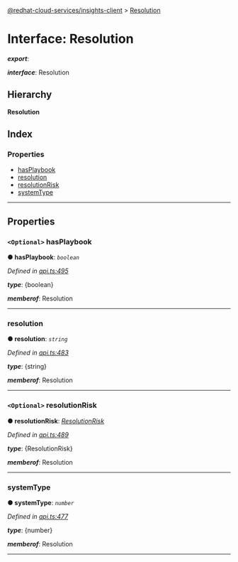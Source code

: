 [@redhat-cloud-services/insights-client](../README.md) > [Resolution](../interfaces/resolution.md)

# Interface: Resolution

*__export__*: 

*__interface__*: Resolution

## Hierarchy

**Resolution**

## Index

### Properties

* [hasPlaybook](resolution.md#hasplaybook)
* [resolution](resolution.md#resolution-1)
* [resolutionRisk](resolution.md#resolutionrisk)
* [systemType](resolution.md#systemtype)

---

## Properties

<a id="hasplaybook"></a>

### `<Optional>` hasPlaybook

**● hasPlaybook**: *`boolean`*

*Defined in [api.ts:495](https://github.com/RedHatInsights/javascript-clients/blob/master/packages/insights/api.ts#L495)*

*__type__*: {boolean}

*__memberof__*: Resolution

___
<a id="resolution-1"></a>

###  resolution

**● resolution**: *`string`*

*Defined in [api.ts:483](https://github.com/RedHatInsights/javascript-clients/blob/master/packages/insights/api.ts#L483)*

*__type__*: {string}

*__memberof__*: Resolution

___
<a id="resolutionrisk"></a>

### `<Optional>` resolutionRisk

**● resolutionRisk**: *[ResolutionRisk](resolutionrisk.md)*

*Defined in [api.ts:489](https://github.com/RedHatInsights/javascript-clients/blob/master/packages/insights/api.ts#L489)*

*__type__*: {ResolutionRisk}

*__memberof__*: Resolution

___
<a id="systemtype"></a>

###  systemType

**● systemType**: *`number`*

*Defined in [api.ts:477](https://github.com/RedHatInsights/javascript-clients/blob/master/packages/insights/api.ts#L477)*

*__type__*: {number}

*__memberof__*: Resolution

___

